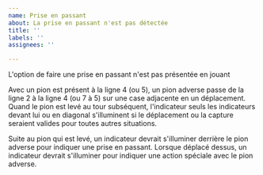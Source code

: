 ```yaml
---
name: Prise en passant
about: La prise en passant n'est pas détectée
title: ''
labels: ''
assignees: ''

---
```


L'option de faire une prise en passant n'est pas présentée en jouant

Avec un pion est présent à la ligne 4 (ou 5), un pion adverse passe de la ligne 2 à la ligne 4 (ou 7 à 5) sur une case adjacente en un déplacement. Quand le pion est levé au tour subséquent, l'indicateur seuls les indicateurs devant lui ou en diagonal s'illuminent si le déplacement ou la capture seraient valides pour toutes autres situations.

Suite au pion qui est levé, un indicateur devrait s'illuminer derrière le pion adverse pour indiquer une prise en passant. Lorsque déplacé dessus, un indicateur devrait s'illuminer pour indiquer une action spéciale avec le pion adverse.
